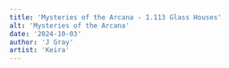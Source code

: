 ```yaml
---
title: 'Mysteries of the Arcana - 1.113 Glass Houses'
alt: 'Mysteries of the Arcana'
date: '2024-10-03'
author: 'J Gray'
artist: 'Keira'
---
```

